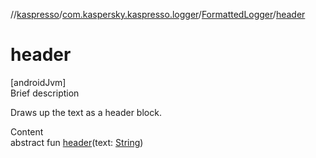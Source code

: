 //[kaspresso](../../index.md)/[com.kaspersky.kaspresso.logger](../index.md)/[FormattedLogger](index.md)/[header](header.md)



# header  
[androidJvm]  
Brief description  


Draws up the text as a header block.

  
Content  
abstract fun [header](header.md)(text: [String](https://kotlinlang.org/api/latest/jvm/stdlib/kotlin/-string/index.html))  



